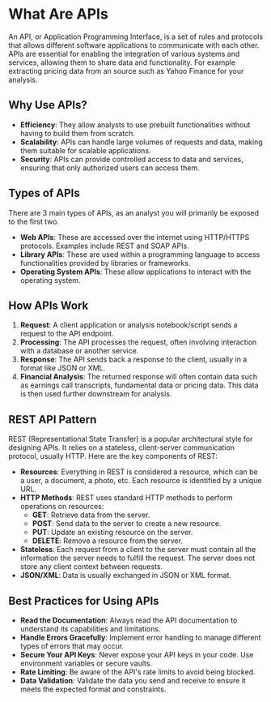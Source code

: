 # What Are APIs


An API, or Application Programming Interface, is a set of rules and protocols that allows different software applications to communicate with each other. APIs are essential for enabling the integration of various systems and services, allowing them to share data and functionality. For example extracting pricing data from an source such as Yahoo Finance for your analysis.

## Why Use APIs?

- **Efficiency**: They allow analysts to use prebuilt functionalities without having to build them from scratch.
- **Scalability**: APIs can handle large volumes of requests and data, making them suitable for scalable applications.
- **Security**: APIs can provide controlled access to data and services, ensuring that only authorized users can access them.

## Types of APIs

There are 3 main types of APIs, as an analyst you will primarily be exposed to the first two.

- **Web APIs**: These are accessed over the internet using HTTP/HTTPS protocols. Examples include REST and SOAP APIs.
- **Library APIs**: These are used within a programming language to access functionalities provided by libraries or frameworks.
- **Operating System APIs**: These allow applications to interact with the operating system.

## How APIs Work

1. **Request**: A client application or analysis notebook/script sends a request to the API endpoint.
2. **Processing**: The API processes the request, often involving interaction with a database or another service.
3. **Response**: The API sends back a response to the client, usually in a format like JSON or XML.
4. **Financial Analysis**: The returned response will often contain data such as earnings call transcripts, fundamental data or pricing data. This data is then used further downstream for analysis.


## REST API Pattern

REST (Representational State Transfer) is a popular architectural style for designing APIs. It relies on a stateless, client-server communication protocol, usually HTTP. Here are the key components of REST:

- **Resources**: Everything in REST is considered a resource, which can be a user, a document, a photo, etc. Each resource is identified by a unique URL.
- **HTTP Methods**: REST uses standard HTTP methods to perform operations on resources:
  - **GET**: Retrieve data from the server.
  - **POST**: Send data to the server to create a new resource.
  - **PUT**: Update an existing resource on the server.
  - **DELETE**: Remove a resource from the server.
- **Stateless**: Each request from a client to the server must contain all the information the server needs to fulfill the request. The server does not store any client context between requests.
- **JSON/XML**: Data is usually exchanged in JSON or XML format.


## Best Practices for Using APIs

- **Read the Documentation**: Always read the API documentation to understand its capabilities and limitations.
- **Handle Errors Gracefully**: Implement error handling to manage different types of errors that may occur.
- **Secure Your API Keys**: Never expose your API keys in your code. Use environment variables or secure vaults.
- **Rate Limiting**: Be aware of the API's rate limits to avoid being blocked.
- **Data Validation**: Validate the data you send and receive to ensure it meets the expected format and constraints.
